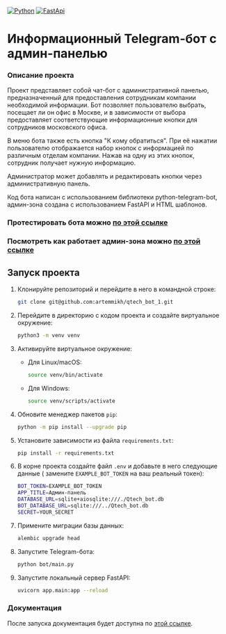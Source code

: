[![Python](https://img.shields.io/badge/python-3670A0?style=for-the-badge&logo=python&logoColor=ffdd54)](https://www.python.org/)
[![FastApi](https://img.shields.io/badge/FastAPI-005571?style=for-the-badge&logo=fastapi)](https://fastapi.tiangolo.com/)

# Информационный Telegram-бот с админ-панелью

### Описание проекта

Проект представляет собой чат-бот с административной панелью, предназначенный
для предоставления сотрудникам компании необходимой информации. Бот позволяет
пользователю выбрать, посещает ли он офис в Москве, и в зависимости от выбора
предоставляет соответствующие информационные кнопки для сотрудников московского
офиса.

В меню бота также есть кнопка "К кому обратиться". При её нажатии пользователю
отображается набор кнопок с информацией по различным отделам компании. Нажав на
одну из этих кнопок, сотрудник получает нужную информацию.

Администратор может добавлять и редактировать кнопки через административную
панель.

Код бота написан с использованием библиотеки python-telegram-bot, админ-зона
создана с использованием FastAPI и HTML шаблонов.

### Протестировать бота можно [по этой ссылке](https://t.me/test_adaptation_bot)

### Посмотреть как работает админ-зона можно [по этой ссылке](https://1drv.ms/v/s!AvPOI0Vxia_2guZ61Yxb6QIqYbwkMQ?e=i1o4U)

## Запуск проекта

1. Клонируйте репозиторий и перейдите в него в командной строке:

    ```bash
    git clone git@github.com:artemmikh/qtech_bot_1.git
    ```

2. Перейдите в директорию с кодом проекта и создайте виртуальное окружение:

    ```bash
    python3 -m venv venv
    ```

3. Активируйте виртуальное окружение:

    * Для Linux/macOS:

        ```bash
        source venv/bin/activate
        ```

    * Для Windows:

        ```bash
        source venv/scripts/activate
        ```

4. Обновите менеджер пакетов `pip`:

    ```bash
    python -m pip install --upgrade pip
    ```

5. Установите зависимости из файла `requirements.txt`:

    ```bash
    pip install -r requirements.txt
    ```

6. В корне проекта создайте файл `.env` и добавьте в него следующие данные (
   замените `EXAMPLE_BOT_TOKEN` на ваш реальный токен):

    ```bash
    BOT_TOKEN=EXAMPLE_BOT_TOKEN
    APP_TITLE=Админ-панель
    DATABASE_URL=sqlite+aiosqlite:///./Qtech_bot.db
    BOT_DATABASE_URL=sqlite:///../Qtech_bot.db
    SECRET=YOUR_SECRET
    ```

7. Примените миграции базы данных:

    ```bash
    alembic upgrade head
    ```

8. Запустите Telegram-бота:

    ```bash
    python bot/main.py
    ```

9. Запустите локальный сервер FastAPI:

    ```bash
    uvicorn app.main:app --reload
    ```

### Документация

После запуска документация будет доступна
по [этой ссылке](http://127.0.0.1:8000/docs).
